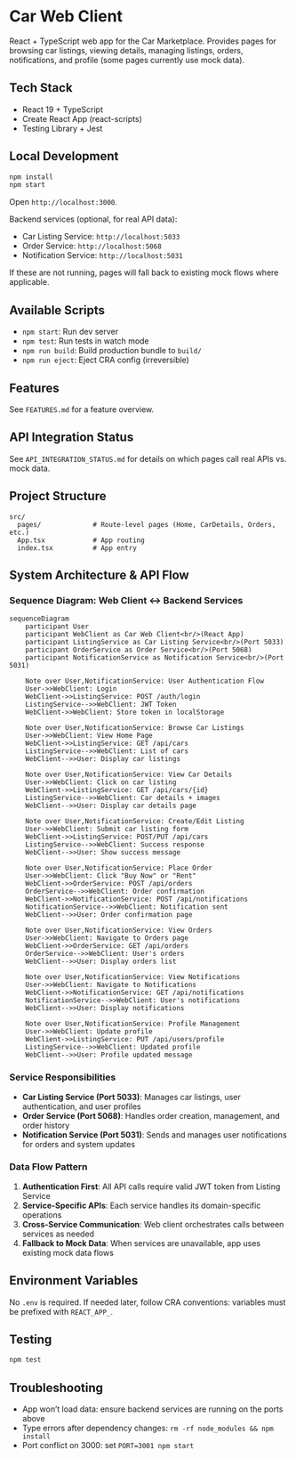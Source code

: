 # Car Web Client

React + TypeScript web app for the Car Marketplace. Provides pages for browsing car listings, viewing details, managing listings, orders, notifications, and profile (some pages currently use mock data).

## Tech Stack
- React 19 + TypeScript
- Create React App (react-scripts)
- Testing Library + Jest

## Local Development
```bash
npm install
npm start
```
Open `http://localhost:3000`.

Backend services (optional, for real API data):
- Car Listing Service: `http://localhost:5033`
- Order Service: `http://localhost:5068`
- Notification Service: `http://localhost:5031`

If these are not running, pages will fall back to existing mock flows where applicable.

## Available Scripts
- `npm start`: Run dev server
- `npm test`: Run tests in watch mode
- `npm run build`: Build production bundle to `build/`
- `npm run eject`: Eject CRA config (irreversible)

## Features
See `FEATURES.md` for a feature overview.

## API Integration Status
See `API_INTEGRATION_STATUS.md` for details on which pages call real APIs vs. mock data.

## Project Structure
```
src/
  pages/             # Route-level pages (Home, CarDetails, Orders, etc.)
  App.tsx            # App routing
  index.tsx          # App entry
```

## System Architecture & API Flow

### Sequence Diagram: Web Client ↔ Backend Services

```mermaid
sequenceDiagram
    participant User
    participant WebClient as Car Web Client<br/>(React App)
    participant ListingService as Car Listing Service<br/>(Port 5033)
    participant OrderService as Order Service<br/>(Port 5068)
    participant NotificationService as Notification Service<br/>(Port 5031)

    Note over User,NotificationService: User Authentication Flow
    User->>WebClient: Login
    WebClient->>ListingService: POST /auth/login
    ListingService-->>WebClient: JWT Token
    WebClient->>WebClient: Store token in localStorage

    Note over User,NotificationService: Browse Car Listings
    User->>WebClient: View Home Page
    WebClient->>ListingService: GET /api/cars
    ListingService-->>WebClient: List of cars
    WebClient-->>User: Display car listings

    Note over User,NotificationService: View Car Details
    User->>WebClient: Click on car listing
    WebClient->>ListingService: GET /api/cars/{id}
    ListingService-->>WebClient: Car details + images
    WebClient-->>User: Display car details page

    Note over User,NotificationService: Create/Edit Listing
    User->>WebClient: Submit car listing form
    WebClient->>ListingService: POST/PUT /api/cars
    ListingService-->>WebClient: Success response
    WebClient-->>User: Show success message

    Note over User,NotificationService: Place Order
    User->>WebClient: Click "Buy Now" or "Rent"
    WebClient->>OrderService: POST /api/orders
    OrderService-->>WebClient: Order confirmation
    WebClient->>NotificationService: POST /api/notifications
    NotificationService-->>WebClient: Notification sent
    WebClient-->>User: Order confirmation page

    Note over User,NotificationService: View Orders
    User->>WebClient: Navigate to Orders page
    WebClient->>OrderService: GET /api/orders
    OrderService-->>WebClient: User's orders
    WebClient-->>User: Display orders list

    Note over User,NotificationService: View Notifications
    User->>WebClient: Navigate to Notifications
    WebClient->>NotificationService: GET /api/notifications
    NotificationService-->>WebClient: User's notifications
    WebClient-->>User: Display notifications

    Note over User,NotificationService: Profile Management
    User->>WebClient: Update profile
    WebClient->>ListingService: PUT /api/users/profile
    ListingService-->>WebClient: Updated profile
    WebClient-->>User: Profile updated message
```

### Service Responsibilities

- **Car Listing Service (Port 5033)**: Manages car listings, user authentication, and user profiles
- **Order Service (Port 5068)**: Handles order creation, management, and order history
- **Notification Service (Port 5031)**: Sends and manages user notifications for orders and system updates

### Data Flow Pattern

1. **Authentication First**: All API calls require valid JWT token from Listing Service
2. **Service-Specific APIs**: Each service handles its domain-specific operations
3. **Cross-Service Communication**: Web client orchestrates calls between services as needed
4. **Fallback to Mock Data**: When services are unavailable, app uses existing mock data flows

## Environment Variables
No `.env` is required. If needed later, follow CRA conventions: variables must be prefixed with `REACT_APP_`.

## Testing
```bash
npm test
```

## Troubleshooting
- App won’t load data: ensure backend services are running on the ports above
- Type errors after dependency changes: `rm -rf node_modules && npm install`
- Port conflict on 3000: set `PORT=3001 npm start`
